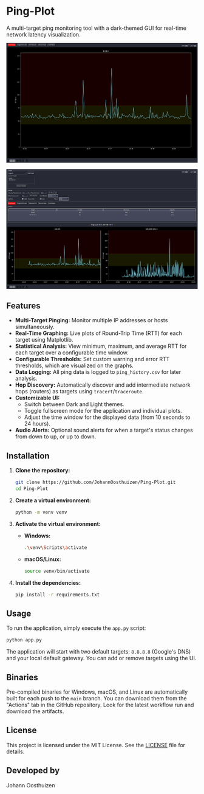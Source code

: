# Ping-Plot

A multi-target ping monitoring tool with a dark-themed GUI for real-time network latency visualization.

![Ping-Plot Screenshot](https://github.com/JohannOosthuizen/Ping-Plot/blob/master/images/full-screen-single-ping.jpg)  

![Ping-Plot Screenshot](https://github.com/JohannOosthuizen/Ping-Plot/blob/master/images/full-screen-double-ping.jpg)


## Features

*   **Multi-Target Pinging:** Monitor multiple IP addresses or hosts simultaneously.
*   **Real-Time Graphing:** Live plots of Round-Trip Time (RTT) for each target using Matplotlib.
*   **Statistical Analysis:** View minimum, maximum, and average RTT for each target over a configurable time window.
*   **Configurable Thresholds:** Set custom warning and error RTT thresholds, which are visualized on the graphs.
*   **Data Logging:** All ping data is logged to `ping_history.csv` for later analysis.
*   **Hop Discovery:** Automatically discover and add intermediate network hops (routers) as targets using `tracert`/`traceroute`.
*   **Customizable UI:**
    *   Switch between Dark and Light themes.
    *   Toggle fullscreen mode for the application and individual plots.
    *   Adjust the time window for the displayed data (from 10 seconds to 24 hours).
*   **Audio Alerts:** Optional sound alerts for when a target's status changes from down to up, or up to down.

## Installation

1.  **Clone the repository:**
    ```bash
    git clone https://github.com/JohannOosthuizen/Ping-Plot.git
    cd Ping-Plot
    ```

2.  **Create a virtual environment:**
    ```bash
    python -m venv venv
    ```

3.  **Activate the virtual environment:**
    *   **Windows:**
        ```bash
        .\venv\Scripts\activate
        ```
    *   **macOS/Linux:**
        ```bash
        source venv/bin/activate
        ```

4.  **Install the dependencies:**
    ```bash
    pip install -r requirements.txt
    ```

## Usage

To run the application, simply execute the `app.py` script:

```bash
python app.py
```

The application will start with two default targets: `8.8.8.8` (Google's DNS) and your local default gateway. You can add or remove targets using the UI.

## Binaries

Pre-compiled binaries for Windows, macOS, and Linux are automatically built for each push to the `main` branch. You can download them from the "Actions" tab in the GitHub repository. Look for the latest workflow run and download the artifacts.

## License

This project is licensed under the MIT License. See the [LICENSE](LICENSE) file for details.


## Developed by

Johann Oosthuizen
